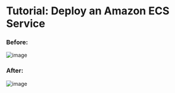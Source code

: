 # Tutorial: Deploy an Amazon ECS Service

### Before:
![image](https://github.com/aws-6w8hnx/code-workshop-ecs-lambda-codedeploy/assets/29943707/8006439b-d42b-405d-9b55-b2d12fecf46c)

### After:

![image](https://github.com/aws-6w8hnx/code-workshop-ecs-lambda-codedeploy/assets/29943707/41bf772a-185e-47b7-8313-0ce663d6ec72)
